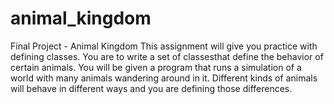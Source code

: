 # animal_kingdom
Final Project - Animal Kingdom
This assignment will give you practice with defining classes. You are to write a set of classesthat define
the behavior of certain animals. You will be given a program that runs a simulation of a world with
many animals wandering around in it. Different kinds of animals will behave in different ways and you
are defining those differences.
